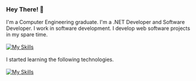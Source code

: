 ### Hey There! 👋

I'm a Computer Engineering graduate. I'm a .NET Developer and Software Developer. I work in software development. I develop web software projects in my spare time.
<br><br>
[![My Skills](https://skills.thijs.gg/icons?i=cs,dotnet,visualstudio,vscode,jquery,js,html,css,bootstrap,git,github,stackoverflow,postman)](https://skills.thijs.gg)
<br><br>I started learning the following technologies.<br><br>
[![My Skills](https://skills.thijs.gg/icons?i=docker,kubernetes,rabbitmq,redis,angular,nodejs,mongodb)](https://skills.thijs.gg)
